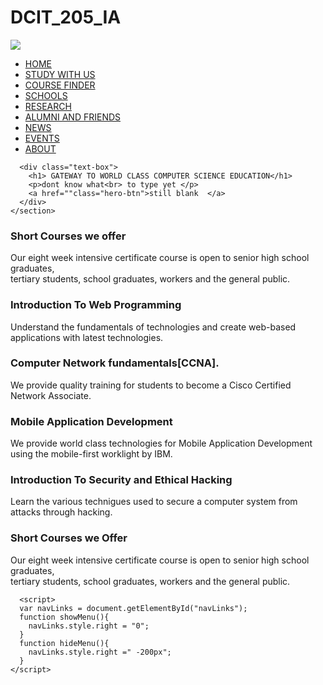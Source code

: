 # DCIT_205_IA
<!DOCTYPE html>
<html>
  <head>
    <meta name="viewport" content="with=device-width, initial-scale=1.0">
    <title> DEPARTMENT OF COMPTER SCIENCE  </title>
    <link rel="stylesheet" href="style.css">
    <link rel="preconnect" href="https://fonts.googleapis.com">
    <link rel="preconnect" href="https://fonts.gstatic.com" crossorigin>
    <link href="https://fonts.googleapis.com/css2?family=Poppins:wght@100;300;600;700&display=swap" rel="stylesheet">
    <link rel="stylesheet" href="https://stackpath.bootstrapcdn.com/font-awesome/4.7.0/css/font-awesome.min.css">
  </head>
    <body>
    <section class="header">
      <nav>
        <a href="index.html"><img src="images/comScience_logo.png"></a>
        <div class="nav-links" id="navLinks">
          <i class="fa fa-times" onclick="hideMenu()"></i>
          <ul>
            <li><a href="">HOME</a></li>
            <li><a href="">STUDY WITH US</a></li>
            <li><a href="">COURSE FINDER</a></li>
            <li><a href="">SCHOOLS</a></li>
            <li><a href="">RESEARCH</a></li>
            <li><a href="">ALUMNI AND FRIENDS</a></li>
            <li><a href="">NEWS</a></li>
            <li><a href="">EVENTS</a></li>
            <li><a href="">ABOUT</a></li>
          </ul>
        </div>
        <i class="fa fa-bars" onclick="showMenu()"></i>
      </nav>

      <div class="text-box">
        <h1> GATEWAY TO WORLD CLASS COMPUTER SCIENCE EDUCATION</h1>
        <p>dont know what<br> to type yet </p>
        <a href=""class="hero-btn">still blank  </a>
      </div>
    </section>
<!-----course---->
<section class="course">
  <h1> Short Courses we offer</h1>
  <p>Our eight week intensive certificate course is open to senior high school graduates,<br>tertiary students, school graduates, workers and the general public.
  </p>

  <div class="row">
      <div class=" course-col">
        <h3>Introduction To Web Programming</h3>
        <p>Understand the  fundamentals of technologies and create web-based applications with latest technologies.</p>
      </div>
        <div class=" course-col">
          <h3>Computer Network fundamentals[CCNA].</h3>
          <p> We provide quality training for students to become a Cisco Certified Network Associate.</p>
        </div>
         <div class=" course-col">
        <h3>Mobile Application Development</h3>
        <p>We provide world class technologies for Mobile Application Development using the mobile-first worklight by IBM.</p>
         </div>
         <div class=" course-col">
          <h3>Introduction To Security and Ethical Hacking </h3>
          <p>Learn the various technigues used to secure a computer system from attacks through hacking.</p>
        </div>   
  </div>
</section>

<!--------- courses2 -------->
<section class="campus">
  <h1> Short Courses we Offer </h1>
  <p>Our eight week intensive certificate course is open to senior high school graduates,<br>tertiary students, school graduates, workers and the general public.
  </p>


</section>

<!--------JavaScript for Toggle Menu------->
      <script>
      var navLinks = document.getElementById("navLinks");
      function showMenu(){
        navLinks.style.right = "0";
      }
      function hideMenu(){
        navLinks.style.right =" -200px";
      }
    </script>
  </body>
</html>
